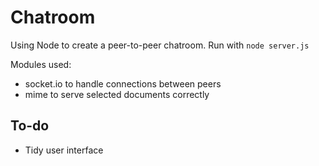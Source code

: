 # Chatroom
Using Node to create a peer-to-peer chatroom. Run with `node server.js`

Modules used:
- socket.io to handle connections between peers
- mime to serve selected documents correctly 

## To-do
- Tidy user interface
